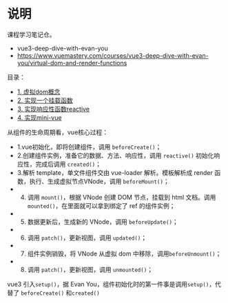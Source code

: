 # 说明

课程学习笔记仓。

- vue3-deep-dive-with-evan-you
- https://www.vuemastery.com/courses/vue3-deep-dive-with-evan-you/virtual-dom-and-render-functions

目录：

- [1. 虚拟dom概念](./1.virtual-dom.md)
- [2. 实现一个挂载函数](./2.mout-function.md)
- [3. 实现响应性函数reactive](./3.reactivity.md)
- [4. 实现mini-vue](./mini-vue)

从组件的生命周期看，vue核心过程：

  - 1.vue初始化，即将创建组件，调用 `beforeCreate()`；
  - 2.创建组件实例，准备它的数据、方法、响应性，调用 `reactive()` 初始化响应性，完成后调用 `created()`；
  - 3.解析 template，单文件组件交由 vue-loader 解析。模板解析成 render 函数，执行、生成虚拟节点VNode，调用 `beforeMount()`；
  - 4. 调用 `mount()`，根据 VNode 创建 DOM 节点，挂载到 html 文档。调用 `mounted()`，在里面就可以拿到绑定了 ref 的组件实例；
  - 5. 数据更新后，生成新的 VNode，调用 `beforeUpdate()`；
  - 6. 调用 `patch()`，更新视图，调用 `updated()`；
  - 7. 组件实例销毁，将 VNode 从虚拟 dom 中移除，调用`beforeUnmount()`；
  - 8. 调用 `patch()`，更新视图，调用 `unmounted()`；

vue3 引入`setup()`，据 Evan You，组件初始化时的第一件事是调用`setup()`，代替了 `beforeCreate()` 和`created()`